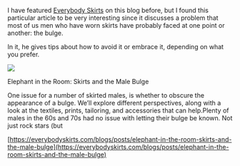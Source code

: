 I have featured [Everybody Skirts](https://everybodyskirts.com/) on this blog before, but I found this particular article to be very interesting since it discusses a problem that most of us men who have worn skirts have probably faced at one point or another: the bulge.

In it, he gives tips about how to avoid it or embrace it, depending on what you prefer.

[](https://everybodyskirts.com/blogs/posts/elephant-in-the-room-skirts-and-the-male-bulge "Elephant in the Room: Skirts and the Male Bulge")

![](banner_b4b788a8-6d3c-47a1-943f-e2b37de746b1.jpg)

Elephant in the Room: Skirts and the Male Bulge

One issue for a number of skirted males, is whether to obscure the appearance of a bulge. We’ll explore different perspectives, along with a look at the textiles, prints, tailoring, and accessories that can help.Plenty of males in the 60s and 70s had no issue with letting their bulge be known. Not just rock stars (but

[https://everybodyskirts.com/blogs/posts/elephant-in-the-room-skirts-and-the-male-bulge](https://everybodyskirts.com/blogs/posts/elephant-in-the-room-skirts-and-the-male-bulge)